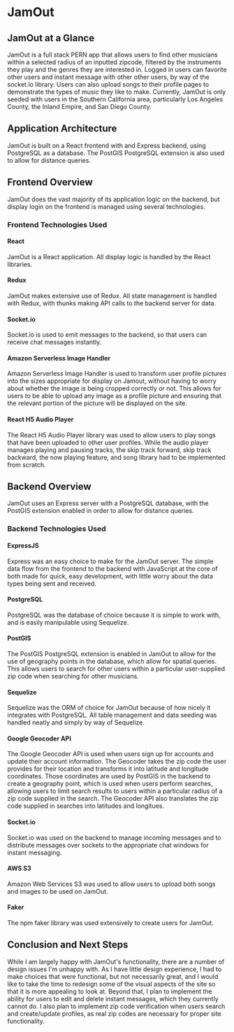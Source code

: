# JamOut

## JamOut at a Glance

JamOut is a full stack PERN app that allows users to find other musicians within a selected radius of an inputted zipcode, filtered by the instruments they play and the genres they are interested in. Logged in users can favorite other users and instant message with other other users, by way of the socket.io library. Users can also upload songs to their profile pages to demonstrate the types of music they like to make. Currently, JamOut is only seeded with users in the Southern California area, particularly Los Angeles County, the Inland Empire, and San Diego County.

## Application Architecture

JamOut is built on a React frontend with and Express backend, using PostgreSQL as a database. The PostGIS PostgreSQL extension is also used to allow for distance queries.

## Frontend Overview

JamOut does the vast majority of its application logic on the backend, but display login on the frontend is managed using several technologies.

### Frontend Technologies Used

#### React

JamOut is a React application. All display logic is handled by the React libraries.

#### Redux

JamOut makes extensive use of Redux. All state management is handled with Redux, with thunks making API calls to the backend server for data. 

#### Socket.io

Socket.io is used to emit messages to the backend, so that users can receive chat messages instantly.

#### Amazon Serverless Image Handler

Amazon Serverless Image Handler is used to transform user profile pictures into the sizes appropriate for display on Jamout, without having to worry about whether the image is being cropped correctly or not. This allows for users to be able to upload any image as a profile picture and ensuring that the relevant portion of the picture will be displayed on the site.

#### React H5 Audio Player

The React H5 Audio Player library was used to allow users to play songs that have been uploaded to other user profiles. While the audio player manages playing and pausing tracks, the skip track forward, skip track backward, the now playing feature, and song library had to be implemented from scratch.


## Backend Overview

JamOut uses an Express server with a PostgreSQL database, with the PostGIS extension enabled in order to allow for distance queries. 

### Backend Technologies Used

#### ExpressJS

Express was an easy choice to make for the JamOut server. The simple data flow from the frontend to the backend with JavaScript at the core of both made for quick, easy development, with little worry about the data types being sent and received.

#### PostgreSQL

PostgreSQL was the database of choice because it is simple to work with, and is easily manipulable using Sequelize.

#### PostGIS

The PostGIS PostgreSQL extension is enabled in JamOut to allow for the use of geography points in the database, which allow for spatial queries. This allows users to search for other users within a particular user-supplied zip code when searching for other musicians.

#### Sequelize

Sequelize was the ORM of choice for JamOut because of how nicely it integrates with PostgreSQL. All table management and data seeding was handled neatly and simply by way of Sequelize.

#### Google Geocoder API

The Google Geocoder API is used when users sign up for accounts and update their account information. The Geocoder takes the zip code the user provides for their location and transforms it into latitude and longitude coordinates. Those coordinates are used by PostGIS in the backend to create a geography point, which is used when users perform searches, allowing users to limit search results to users within a particular radius of a zip code supplied in the search. The Geocoder API also translates the zip code supplied in searches into latitudes and longitues.

#### Socket.io

Socket.io was used on the backend to manage incoming messages and to distribute messages over sockets to the appropriate chat windows for instant messaging.

#### AWS S3

Amazon Web Services S3 was used to allow users to upload both songs and images to be used on JamOut.

#### Faker

The npm faker library was used extensively to create users for JamOut.

## Conclusion and Next Steps

While I am largely happy with JamOut's functionality, there are a number of design issues I'm unhappy with. As I have little design experience, I had to make choices that were functional, but not necessarily great, and I would like to take the time to redesign some of the visual aspects of the site so that it is more appealing to look at. Beyond that, I plan to implement the ability for users to edit and delete instant messages, which they currently cannot do. I also plan to implement zip code verification when users search and create/update profiles, as real zip codes are necessary for proper site functionality. 